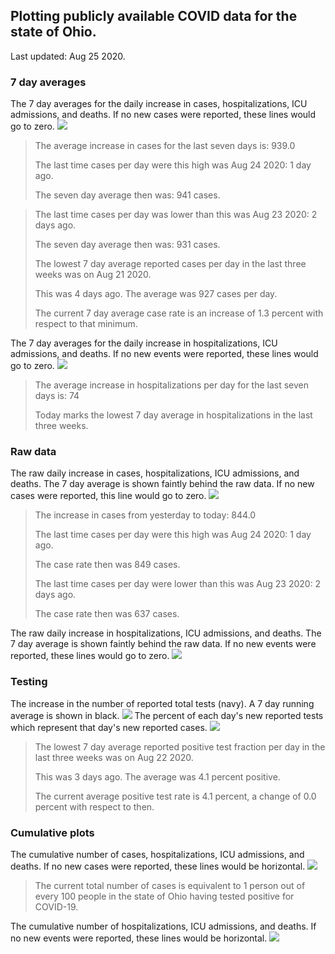 ## Plotting publicly available COVID data for the state of Ohio. 

Last updated: Aug 25 2020. 

### 7 day averages
The 7 day averages for the daily increase in cases, hospitalizations, ICU admissions, and deaths. If no new cases were reported, these lines would go to zero.
![](7dayaverage_cases.png)

>The average increase in cases for the last seven days is: 939.0
>
>The last time cases per day were this high was Aug 24 2020: 1 day ago.
>
>The seven day average then was: 941 cases.

>
>The last time cases per day was lower than this was Aug 23 2020: 2 days ago.
>
>The seven day average then was: 931 cases.
>
>The lowest 7 day average reported cases per day in the last three weeks was on Aug 21 2020.
>
>This was 4 days ago. The average was 927 cases per day.
>
>The current 7 day average case rate is an increase of 1.3 percent with respect to that minimum.

The 7 day averages for the daily increase in hospitalizations, ICU admissions, and deaths. If no new events were reported, these lines would go to zero.
![](7dayaverage_hospital.png)

>The average increase in hospitalizations per day for the last seven days is: 74
>
>Today marks the lowest 7 day average in hospitalizations in the last three weeks.

### Raw data
The raw daily increase in cases, hospitalizations, ICU admissions, and deaths. The 7 day average is shown faintly behind the raw data. If no new cases were reported, this line would go to zero.
![](DailyCases.png)

>The increase in cases from yesterday to today: 844.0 
>
>The last time cases per day were this high was Aug 24 2020: 1 day ago. 
>
>The case rate then was 849 cases.
>
>The last time cases per day were lower than this was Aug 23 2020: 2 days ago. 
>
>The case rate then was 637 cases.

The raw daily increase in hospitalizations, ICU admissions, and deaths. The 7 day average is shown faintly behind the raw data. If no new events were reported, these lines would go to zero.
![](DailyHospitalizations.png)

### Testing

The increase in the number of reported total tests (navy). A 7 day running average is shown in black.
![](DailyTests.png)
The percent of each day's new reported tests which represent that day's new reported cases.
![](percentpositive_tests.png)

>The lowest 7 day average reported positive test fraction per day in the last three weeks was on Aug 22 2020.
>
>This was 3 days ago. The average was 4.1 percent positive. 
>
>The current average positive test rate is 4.1 percent, a change of 0.0 percent with respect to then. 

### Cumulative plots
The cumulative number of cases, hospitalizations, ICU admissions, and deaths. If no new cases were reported, these lines would be horizontal.
![](Cases.png)

>The current total number of cases is equivalent to 1 person out of every 100 people in the state of Ohio having tested positive for COVID-19.

The cumulative number of hospitalizations, ICU admissions, and deaths. If no new events were reported, these lines would be horizontal.
![](Hospitalizations.png)
